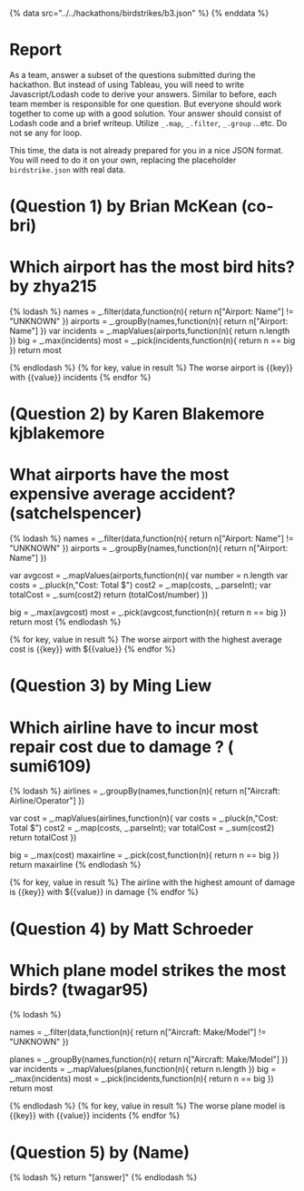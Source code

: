 {% data src="../../hackathons/birdstrikes/b3.json" %}
{% enddata %}

# Report

As a team, answer a subset of the questions submitted during the hackathon.
But instead of using Tableau, you will need to write Javascript/Lodash code
to derive your answers. Similar to before, each team member is responsible for
one question. But everyone should work together to come up with a good solution.
Your answer should consist of Lodash code and a brief writeup.
Utilize `_.map`, `_.filter`, `_.group` ...etc. Do not se any for loop.

This time, the data is not already prepared for you in a nice JSON format. You
will need to do it on your own, replacing the placeholder `birdstrike.json` with
real data.

# (Question 1) by Brian McKean (co-bri)
# Which airport has the most bird hits? by zhya215
{% lodash %}
names = _.filter(data,function(n){
        return n["Airport: Name"] != "UNKNOWN"
})
airports = _.groupBy(names,function(n){
        return n["Airport: Name"]
})
var incidents  = _.mapValues(airports,function(n){
        return  n.length
})
big = _.max(incidents)
most = _.pick(incidents,function(n){
        return n == big
})
return most

{% endlodash %}
{% for key, value in result %}
        The worse airport is {{key}} with {{value}} incidents
{% endfor %}


# (Question 2) by Karen Blakemore kjblakemore 
# What airports have the most expensive average accident? (satchelspencer)
{% lodash %}
names = _.filter(data,function(n){
        return n["Airport: Name"] != "UNKNOWN"
})
airports = _.groupBy(names,function(n){
        return n["Airport: Name"]
})

var avgcost  = _.mapValues(airports,function(n){
        var number =  n.length
	var costs = _.pluck(n,"Cost: Total $")
	cost2 = _.map(costs, _.parseInt);
	var totalCost = _.sum(cost2)
	return (totalCost/number)
})

big = _.max(avgcost)
most = _.pick(avgcost,function(n){
        return n == big
})
return most
{% endlodash %}

{% for key, value in result %}
        The worse airport with the highest average cost is {{key}} with ${{value}} 
{% endfor %}

# (Question 3) by Ming Liew 
# Which airline have to incur most repair cost due to damage ? ( sumi6109)

{% lodash %}
airlines = _.groupBy(names,function(n){
        return n["Aircraft: Airline/Operator"]
})

var cost  = _.mapValues(airlines,function(n){
        var costs = _.pluck(n,"Cost: Total $")
        cost2 = _.map(costs, _.parseInt);
        var totalCost = _.sum(cost2)
        return totalCost
})

big = _.max(cost)
maxairline = _.pick(cost,function(n){
        return n == big
})
return maxairline
{% endlodash %}

{% for key, value in result %}
        The airline with the highest amount of damage is {{key}} with ${{value}} in damage
{% endfor %}
# (Question 4) by Matt Schroeder 
# Which plane model strikes the most birds? (twagar95)

{% lodash %}

names = _.filter(data,function(n){
        return n["Aircraft: Make/Model"] != "UNKNOWN"
})

planes = _.groupBy(names,function(n){
        return n["Aircraft: Make/Model"]
})
var incidents  = _.mapValues(planes,function(n){
        return  n.length
})
big = _.max(incidents)
most = _.pick(incidents,function(n){
        return n == big
})
return most

{% endlodash %}
{% for key, value in result %}
        The worse plane model is {{key}} with {{value}} incidents
{% endfor %}



# (Question 5) by (Name)

{% lodash %}
return "[answer]"
{% endlodash %}
